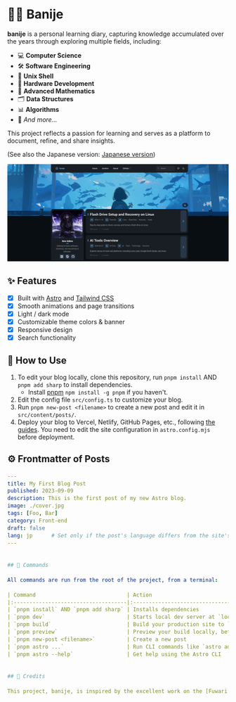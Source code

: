 # ⛓️‍💥 Banije

**banije** is a personal learning diary, capturing knowledge accumulated over the years through exploring multiple fields, including:

- 💻 **Computer Science**
- 🛠️ **Software Engineering**
- 🐚 **Unix Shell**
- 🔩 **Hardware Development**
- 📐 **Advanced Mathematics**
- 🗂️ **Data Structures**
- 📊 **Algorithms**
- 🌟 *And more...*

This project reflects a passion for learning and serves as a platform to document, refine, and share insights.

(See also the Japanese version: [Japanese version](./README.ja-JP.md))

![Preview Image](https://raw.githubusercontent.com/ibra-kdbra/banije/main/public/captured.png)

## ✨ Features

- [x] Built with [Astro](https://astro.build) and [Tailwind CSS](https://tailwindcss.com)
- [x] Smooth animations and page transitions
- [x] Light / dark mode
- [x] Customizable theme colors & banner
- [x] Responsive design
- [x] Search functionality

## 🚀 How to Use

1. To edit your blog locally, clone this repository, run `pnpm install` AND `pnpm add sharp` to install dependencies.
   - Install [pnpm](https://pnpm.io) `npm install -g pnpm` if you haven't.
2. Edit the config file `src/config.ts` to customize your blog.
3. Run `pnpm new-post <filename>` to create a new post and edit it in `src/content/posts/`.
4. Deploy your blog to Vercel, Netlify, GitHub Pages, etc., following [the guides](https://docs.astro.build/en/guides/deploy/). You need to edit the site configuration in `astro.config.mjs` before deployment.

## ⚙️ Frontmatter of Posts

```yaml
---
title: My First Blog Post
published: 2023-09-09
description: This is the first post of my new Astro blog.
image: ./cover.jpg
tags: [Foo, Bar]
category: Front-end
draft: false
lang: jp      # Set only if the post's language differs from the site's language in `config.ts`
---


## 🧞 Commands

All commands are run from the root of the project, from a terminal:

| Command                             | Action                                           |
|:------------------------------------|:-------------------------------------------------|
| `pnpm install` AND `pnpm add sharp` | Installs dependencies                            |
| `pnpm dev`                          | Starts local dev server at `localhost:4321`      |
| `pnpm build`                        | Build your production site to `./dist/`          |
| `pnpm preview`                      | Preview your build locally, before deploying     |
| `pnpm new-post <filename>`          | Create a new post                                |
| `pnpm astro ...`                    | Run CLI commands like `astro add`, `astro check` |
| `pnpm astro --help`                 | Get help using the Astro CLI                     |


## 🙏 Credits

This project, banije, is inspired by the excellent work on the [Fuwari repository](https://github.com/saicaca/fuwari). Their use of Astro for static site generation and attention to detail in crafting templates is truly commendable.